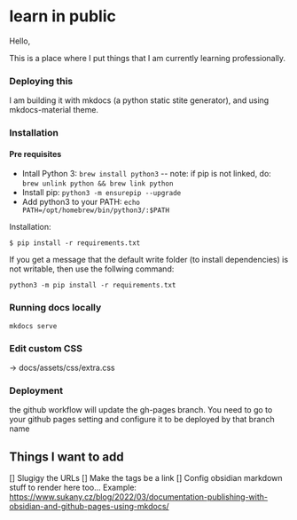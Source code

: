 # learn in public

Hello,

This is a place where I put things that I am currently learning professionally.

### Deploying this
I am building it with mkdocs (a python static stite generator), and using mkdocs-material theme.


### Installation
#### Pre requisites
* Intall Python 3: `brew install python3`
-- note: if pip is not linked, do: `brew unlink python && brew link python`
* Install pip: `python3 -m ensurepip --upgrade`
* Add python3 to your PATH: `echo PATH=/opt/homebrew/bin/python3/:$PATH`

Installation:
```
$ pip install -r requirements.txt
```
If you get a message that the default write folder (to install dependencies) is not writable, then use the follwing command:

```
python3 -m pip install -r requirements.txt 
```

### Running docs locally
```
mkdocs serve
```

### Edit custom CSS
-> docs/assets/css/extra.css


### Deployment
the github workflow will update the gh-pages branch.
You need to go to your github pages setting and configure it to be deployed by that branch name


## Things I want to add
[] Slugigy the URLs
[] Make the tags be a link
[] Config obsidian markdown stuff to render here too... Example: https://www.sukany.cz/blog/2022/03/documentation-publishing-with-obsidian-and-github-pages-using-mkdocs/
